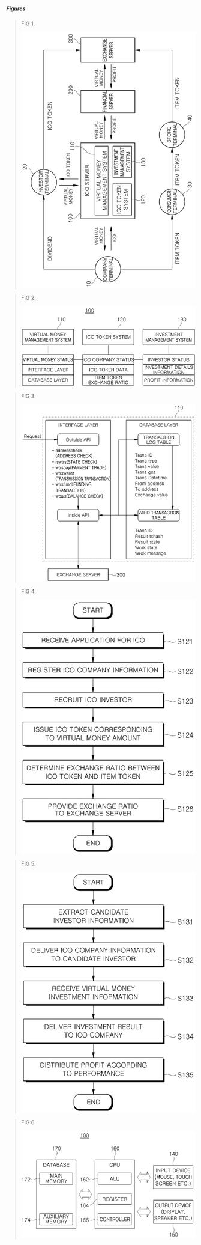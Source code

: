 ##### Figures
>FIG 1.
>
>![](images/fig1.png)

>FIG 2.
>
>![](images/fig2.png)

>FIG 3.
>
>![](images/fig3.png)

>FIG 4.
>
>![](images/fig4.png)

>FIG 5.
>
>![](images/fig5.png)

>FIG 6.
>
>![](images/fig6.png)
